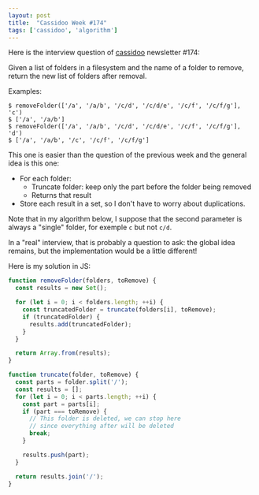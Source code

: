 ```yaml
---
layout: post
title:  "Cassidoo Week #174"
tags: ['cassidoo', 'algorithm']
---
```


Here is the interview question of [cassidoo](https://cassidoo.co/) newsletter #174:

Given a list of folders in a filesystem and the name of a folder to remove, return the new list of folders after removal.

Examples:

```
$ removeFolder(['/a', '/a/b', '/c/d', '/c/d/e', '/c/f', '/c/f/g'], 'c')
$ ['/a', '/a/b']
$ removeFolder(['/a', '/a/b', '/c/d', '/c/d/e', '/c/f', '/c/f/g'], 'd')
$ ['/a', '/a/b', '/c', '/c/f', '/c/f/g']
```

This one is easier than the question of the previous week and the general idea is this one:

- For each folder:
  - Truncate folder: keep only the part before the folder being removed
  - Returns that result
- Store each result in a set, so I don't have to worry about duplications.

Note that in my algorithm below, I suppose that the second parameter is always a "single" folder, for exemple `c` but not `c/d`.

In a "real" interview, that is probably a question to ask: the global idea remains, but the implementation would be a little different!

Here is my solution in JS:

```js
function removeFolder(folders, toRemove) {
  const results = new Set();

  for (let i = 0; i < folders.length; ++i) {
    const truncatedFolder = truncate(folders[i], toRemove);
    if (truncatedFolder) {
      results.add(truncatedFolder);
    }
  }

  return Array.from(results);
}

function truncate(folder, toRemove) {
  const parts = folder.split('/');
  const results = [];
  for (let i = 0; i < parts.length; ++i) {
    const part = parts[i];
    if (part === toRemove) {
      // This folder is deleted, we can stop here
      // since everything after will be deleted
      break;
    }

    results.push(part);
  }

  return results.join('/');
}
```
